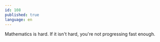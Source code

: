 ```yaml
---
id: 108
published: true
language: en
---
```

Mathematics is hard. If it isn't hard, you're not progressing fast enough.
